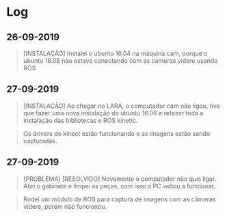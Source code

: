 # Log

## 26-09-2019

> [INSTALAÇÂO] Instalei o ubuntu 16.04 na máquina cam, porque o ubuntu 18.08 não estava conectando com as cameras videre usando ROS

## 27-09-2019

> [INSTALAÇÂO] Ao chegar no LARA, o computador cam não ligou, tive que fazer uma nova instalação do ubuntu 16.06 e refazer toda a instalação das bibliotecas e ROS kinetic.

> Os drivers do kinect estão funcionando e as imagens estão sendo capturadas.

## 27-09-2019

> [PROBLEMA] [RESOLVIDO] Novamente o computador não quis ligar. Abri o gabinete e limpei as peças, com isso o PC voltou a funcionar.

> Rodei um módulo de ROS para captura de imagens com as câmeras videre, porém não funcionou.